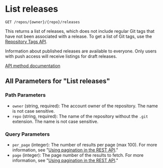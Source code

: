 # List releases

`GET /repos/{owner}/{repo}/releases`

This returns a list of releases, which does not include regular Git tags that have not been associated with a release. To get a list of Git tags, use the [Repository Tags API](https://docs.github.com/rest/repos/repos#list-repository-tags).

Information about published releases are available to everyone. Only users with push access will receive listings for draft releases.

[API method documentation](https://docs.github.com/rest/releases/releases#list-releases)

## All Parameters for "List releases"

### Path Parameters

- `owner` (string, required): The account owner of the repository. The name is not case sensitive.
- `repo` (string, required): The name of the repository without the `.git` extension. The name is not case sensitive.
### Query Parameters

- `per_page` (integer): The number of results per page (max 100). For more information, see "[Using pagination in the REST API](https://docs.github.com/rest/using-the-rest-api/using-pagination-in-the-rest-api)."
- `page` (integer): The page number of the results to fetch. For more information, see "[Using pagination in the REST API](https://docs.github.com/rest/using-the-rest-api/using-pagination-in-the-rest-api)."